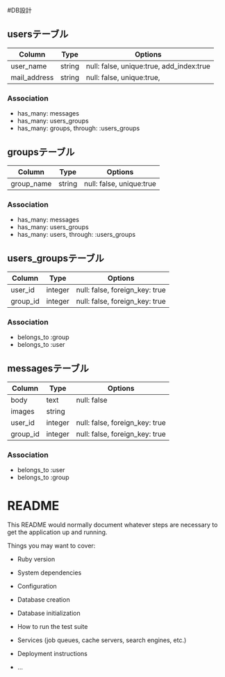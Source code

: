 #DB設計

## usersテーブル

|Column|Type|Options|
|------|----|-------|
|user_name|string|null: false, unique:true, add_index:true|
|mail_address|string|null: false, unique:true,|

### Association
- has_many: messages
- has_many: users_groups
- has_many: groups, through: :users_groups

## groupsテーブル

|Column|Type|Options|
|------|----|-------|
|group_name|string|null: false, unique:true|


### Association
- has_many: messages
- has_many: users_groups
- has_many: users, through: :users_groups

## users_groupsテーブル

|Column|Type|Options|
|------|----|-------|
|user_id|integer|null: false, foreign_key: true|
|group_id|integer|null: false, foreign_key: true|

### Association
- belongs_to :group
- belongs_to :user

## messagesテーブル

|Column|Type|Options|
|------|----|-------|
|body|text|null: false|
|images|string||
|user_id|integer|null: false, foreign_key: true|
|group_id|integer|null: false, foreign_key: true|

### Association
- belongs_to :user
- belongs_to :group






# README

This README would normally document whatever steps are necessary to get the
application up and running.

Things you may want to cover:

* Ruby version

* System dependencies

* Configuration

* Database creation

* Database initialization

* How to run the test suite

* Services (job queues, cache servers, search engines, etc.)

* Deployment instructions

* ...
